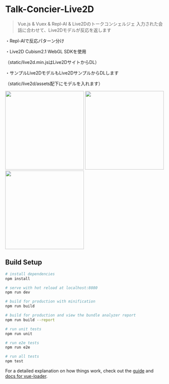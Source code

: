 # Talk-Concier-Live2D

> Vue.js & Vuex & Repl-AI & Live2Dのトークコンシェルジェ
> 入力された会話に合わせて、Live2Dモデルが反応を返します

・Repl-AIで反応パターン分け

・Live2D Cubism2.1 WebGL SDKを使用

（static/live2d.min.jsはLive2DサイトからDL）

・サンプルLive2DモデルもLive2DサンプルからDLします

（static/live2d/assets配下にモデルを入れます）

<img src="https://github.com/naotaro0123/Talk_Concier_Live2D/blob/master/readmeimages/01.splash.png" width=250> <img src="https://github.com/naotaro0123/Talk_Concier_Live2D/blob/master/readmeimages/02.menu.png" width=250> <img src="https://github.com/naotaro0123/Talk_Concier_Live2D/blob/master/readmeimages/03.talk.png" width=250>


## Build Setup

``` bash
# install dependencies
npm install

# serve with hot reload at localhost:8080
npm run dev

# build for production with minification
npm run build

# build for production and view the bundle analyzer report
npm run build --report

# run unit tests
npm run unit

# run e2e tests
npm run e2e

# run all tests
npm test
```

For a detailed explanation on how things work, check out the [guide](http://vuejs-templates.github.io/webpack/) and [docs for vue-loader](http://vuejs.github.io/vue-loader).
